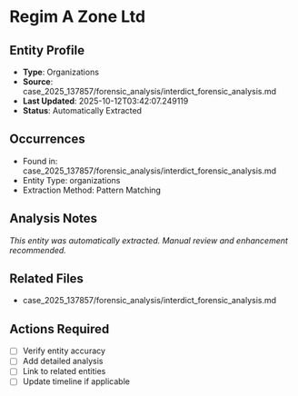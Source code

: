 # Regim A Zone Ltd

## Entity Profile
- **Type**: Organizations
- **Source**: case_2025_137857/forensic_analysis/interdict_forensic_analysis.md
- **Last Updated**: 2025-10-12T03:42:07.249119
- **Status**: Automatically Extracted

## Occurrences
- Found in: case_2025_137857/forensic_analysis/interdict_forensic_analysis.md
- Entity Type: organizations
- Extraction Method: Pattern Matching

## Analysis Notes
*This entity was automatically extracted. Manual review and enhancement recommended.*

## Related Files
- case_2025_137857/forensic_analysis/interdict_forensic_analysis.md

## Actions Required
- [ ] Verify entity accuracy
- [ ] Add detailed analysis
- [ ] Link to related entities
- [ ] Update timeline if applicable
